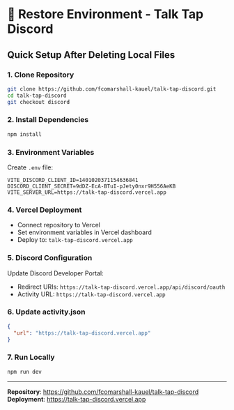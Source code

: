 # 🚀 Restore Environment - Talk Tap Discord

## Quick Setup After Deleting Local Files

### 1. Clone Repository
```bash
git clone https://github.com/fcomarshall-kauel/talk-tap-discord.git
cd talk-tap-discord
git checkout discord
```

### 2. Install Dependencies
```bash
npm install
```

### 3. Environment Variables
Create `.env` file:
```env
VITE_DISCORD_CLIENT_ID=1401020371154636841
DISCORD_CLIENT_SECRET=9dDZ-EcA-BTuI-pJety0nxr9H556AeKB
VITE_SERVER_URL=https://talk-tap-discord.vercel.app
```

### 4. Vercel Deployment
- Connect repository to Vercel
- Set environment variables in Vercel dashboard
- Deploy to: `talk-tap-discord.vercel.app`

### 5. Discord Configuration
Update Discord Developer Portal:
- Redirect URIs: `https://talk-tap-discord.vercel.app/api/discord/oauth`
- Activity URL: `https://talk-tap-discord.vercel.app`

### 6. Update activity.json
```json
{
  "url": "https://talk-tap-discord.vercel.app"
}
```

### 7. Run Locally
```bash
npm run dev
```

---
**Repository**: https://github.com/fcomarshall-kauel/talk-tap-discord  
**Deployment**: https://talk-tap-discord.vercel.app 